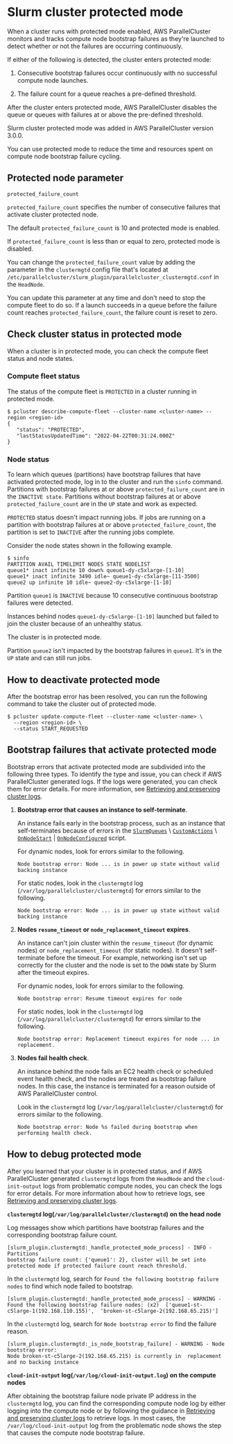 # Slurm cluster protected mode<a name="slurm-protected-mode-v3"></a>

When a cluster runs with protected mode enabled, AWS ParallelCluster monitors and tracks compute node bootstrap failures as they're launched to detect whether or not the failures are occurring continuously\.

If either of the following is detected, the cluster enters protected mode:

1. Consecutive bootstrap failures occur continuously with no successful compute node launches\.

1. The failure count for a queue reaches a pre\-defined threshold\.

After the cluster enters protected mode, AWS ParallelCluster disables the queue or queues with failures at or above the pre\-defined threshold\.

Slurm cluster protected mode was added in AWS ParallelCluster version 3\.0\.0\.

You can use protected mode to reduce the time and resources spent on compute node bootstrap failure cycling\.

## Protected node parameter<a name="slurm-protected-mode-parameter-v3"></a>

`protected_failure_count`

`protected_failure_count` specifies the number of consecutive failures that activate cluster protected node\.

The default `protected_failure_count` is 10 and protected mode is enabled\.

If `protected_failure_count` is less than or equal to zero, protected mode is disabled\.

You can change the `protected_failure_count` value by adding the parameter in the `clustermgtd` config file that's located at `/etc/parallelcluster/slurm_plugin/parallelcluster_clustermgtd.conf` in the `HeadNode`\.

You can update this parameter at any time and don't need to stop the compute fleet to do so\. If a launch succeeds in a queue before the failure count reaches `protected_failure_count`, the failure count is reset to zero\.

## Check cluster status in protected mode<a name="slurm-protected-mode-status-v3"></a>

When a cluster is in protected mode, you can check the compute fleet status and node states\.

### Compute fleet status<a name="slurm-protected-mode-compute-fleet-v3"></a>

The status of the compute fleet is `PROTECTED` in a cluster running in protected mode\.

```
$ pcluster describe-compute-fleet --cluster-name <cluster-name> --region <region-id>
{
   "status": "PROTECTED",
   "lastStatusUpdatedTime": "2022-04-22T00:31:24.000Z"
}
```

### Node status<a name="slurm-protected-mode-nodes-v3"></a>

To learn which queues \(partitions\) have bootstrap failures that have activated protected mode, log in to the cluster and run the `sinfo` command\. Partitions with bootstrap failures at or above `protected_failure_count` are in the `INACTIVE state`\. Partitions without bootstrap failures at or above `protected_failure_count` are in the `UP` state and work as expected\.

`PROTECTED` status doesn't impact running jobs\. If jobs are running on a partition with bootstrap failures at or above `protected_failure_count`, the partition is set to `INACTIVE` after the running jobs complete\.

Consider the node states shown in the following example\.

```
$ sinfo
PARTITION AVAIL TIMELIMIT NODES STATE NODELIST
queue1* inact infinite 10 down% queue1-dy-c5xlarge-[1-10]
queue1* inact infinite 3490 idle~ queue1-dy-c5xlarge-[11-3500]
queue2 up infinite 10 idle~ queue2-dy-c5xlarge-[1-10]
```

Partition `queue1` is `INACTIVE` because 10 consecutive continuous bootstrap failures were detected\.

Instances behind nodes `queue1-dy-c5xlarge-[1-10]` launched but failed to join the cluster because of an unhealthy status\.

The cluster is in protected mode\.

Partition `queue2` isn't impacted by the bootstrap failures in `queue1`\. It's in the `UP` state and can still run jobs\.

## How to deactivate protected mode<a name="slurm-protected-mode-exit-v3"></a>

After the bootstrap error has been resolved, you can run the following command to take the cluster out of protected mode\.

```
$ pcluster update-compute-fleet --cluster-name <cluster-name> \
  --region <region-id> \
  --status START_REQUESTED
```

## Bootstrap failures that activate protected mode<a name="slurm-protected-mode-failures-v3"></a>

Bootstrap errors that activate protected mode are subdivided into the following three types\. To identify the type and issue, you can check if AWS ParallelCluster generated logs\. If the logs were generated, you can check them for error details\. For more information, see [Retrieving and preserving cluster logs](troubleshooting-v3-get-logs.md)\.

1. **Bootstrap error that causes an instance to self\-terminate**\.

   An instance fails early in the bootstrap process, such as an instance that self\-terminates because of errors in the [`SlurmQueues`](Scheduling-v3.md#Scheduling-v3-SlurmQueues) \\ [`CustomActions`](Scheduling-v3.md#Scheduling-v3-SlurmQueues-CustomActions) \\ [`OnNodeStart`](Scheduling-v3.md#yaml-Scheduling-SlurmQueues-CustomActions-OnNodeStart) \| [`OnNodeConfigured`](Scheduling-v3.md#yaml-Scheduling-SlurmQueues-CustomActions-OnNodeConfigured) script\.

   For dynamic nodes, look for errors similar to the following\.

   ```
   Node bootstrap error: Node ... is in power up state without valid backing instance
   ```

   For static nodes, look in the `clustermgtd` log \(`/var/log/parallelcluster/clustermgtd`\) for errors similar to the following\.

   ```
   Node bootstrap error: Node ... is in power up state without valid backing instance
   ```

1. **Nodes `resume_timeout` or `node_replacement_timeout` expires**\.

   An instance can't join cluster within the `resume_timeout` \(for dynamic nodes\) or `node_replacement_timeout` \(for static nodes\)\. It doesn't self\-terminate before the timeout\. For example, networking isn't set up correctly for the cluster and the node is set to the `DOWN` state by Slurm after the timeout expires\.

   For dynamic nodes, look for errors similar to the following\.

   ```
   Node bootstrap error: Resume timeout expires for node
   ```

   For static nodes, look in the `clustermgtd` log \(`/var/log/parallelcluster/clustermgtd`\) for errors similar to the following\.

   ```
   Node bootstrap error: Replacement timeout expires for node ... in replacement.
   ```

1. **Nodes fail health check**\.

   An instance behind the node fails an EC2 health check or scheduled event health check, and the nodes are treated as bootstrap failure nodes\. In this case, the instance is terminated for a reason outside of AWS ParallelCluster control\.

   Look in the `clustermgtd` log \(`/var/log/parallelcluster/clustermgtd`\) for errors similar to the following\.

   ```
   Node bootstrap error: Node %s failed during bootstrap when performing health check.
   ```

## How to debug protected mode<a name="slurm-protected-mode-debug-v3"></a>

After you learned that your cluster is in protected status, and if AWS ParallelCluster generated `clustermgtd` logs from the `HeadNode` and the `cloud-init-output` logs from problematic compute nodes, you can check the logs for error details\. For more information about how to retrieve logs, see [Retrieving and preserving cluster logs](troubleshooting-v3-get-logs.md)\.

**`clustermgtd` log\(`/var/log/parallelcluster/clustermgtd`\) on the head node**

Log messages show which partitions have bootstrap failures and the corresponding bootstrap failure count\.

```
[slurm_plugin.clustermgtd:_handle_protected_mode_process] - INFO - Partitions  
bootstrap failure count: {'queue1': 2}, cluster will be set into protected mode if protected failure count reach threshold.
```

In the `clustermgtd` log, search for `Found the following bootstrap failure nodes` to find which node failed to bootstrap\.

```
[slurm_plugin.clustermgtd:_handle_protected_mode_process] - WARNING - 
Found the following bootstrap failure nodes: (x2)  ['queue1-st-c5large-1(192.168.110.155)',  'broken-st-c5large-2(192.168.65.215)']
```

In the `clustermgtd` log, search for `Node bootstrap error` to find the failure reason\.

```
[slurm_plugin.clustermgtd:_is_node_bootstrap_failure] - WARNING - Node bootstrap error: 
Node broken-st-c5large-2(192.168.65.215) is currently in  replacement and no backing instance
```

**`cloud-init-output` log\(`/var/log/cloud-init-output.log`\) on the compute nodes**

After obtaining the bootstrap failure node private IP address in the `clustermgtd` log, you can find the corresponding compute node log by either logging into the compute node or by following the guidance in [Retrieving and preserving cluster logs](troubleshooting-v3-get-logs.md) to retrieve logs\. In most cases, the `/var/log/cloud-init-output` log from the problematic node shows the step that causes the compute node bootstrap failure\.